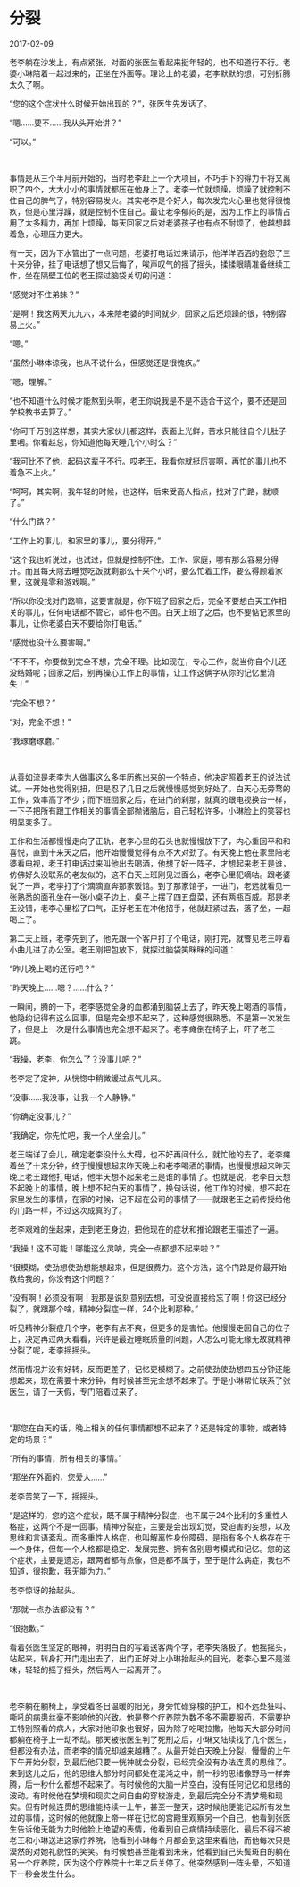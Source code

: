 # 分裂
2017-02-09


老李躺在沙发上，有点紧张，对面的张医生看起来挺年轻的，也不知道行不行。老婆小琳陪着一起过来的，正坐在外面等。理论上的老婆，老李默默的想，可别折腾太久了啊。

“您的这个症状什么时候开始出现的？”，张医生先发话了。

“嗯……要不……我从头开始讲？”

“可以。”

<br/>

事情是从三个半月前开始的，当时老李赶上一个大项目，不巧手下的得力干将又离职了四个，大大小小的事情就都压在他身上了。老李一忙就烦躁，烦躁了就控制不住自己的脾气了，特别容易发火。其实老李是个好人，每次发完火心里也觉得很愧疚，但是心里浮躁，就是控制不住自己。最让老李郁闷的是，因为工作上的事情占用了太多精力，再加上烦躁，每天回家之后对老婆孩子也有点不耐烦了，他越想越着急，心理压力更大。

有一天，因为下水管出了一点问题，老婆打电话过来请示，他洋洋洒洒的抱怨了三十来分钟，挂了电话想了想又后悔了，唉声叹气的摇了摇头，揉揉眼睛准备继续工作，坐在隔壁工位的老王探过脑袋关切的问道：

“感觉对不住弟妹？”

“是啊！我这两天九九六，本来陪老婆的时间就少，回家之后还烦躁的很，特别容易上火。”

“嗯。”

“虽然小琳体谅我，也从不说什么，但感觉还是很愧疚。”

“嗯，理解。”

“也不知道什么时候才能熬到头啊，老王你说我是不是不适合干这个，要不还是回学校教书去算了。”

“你可千万别这样想，其实大家伙儿都这样，表面上光鲜，苦水只能往自个儿肚子里咽。你看赵总，你知道他每天睡几个小时么？”

“我可比不了他，起码这辈子不行。哎老王，我看你就挺厉害啊，再忙的事儿也不着急不上火。”

“呵呵，其实啊，我年轻的时候，也这样，后来受高人指点，找对了门路，就顺了。”

“什么门路？”

“工作上的事儿，和家里的事儿，要分得开。”

“这个我也听说过，也试过，但就是控制不住。工作、家庭，哪有那么容易分得开。而且每天除去睡觉吃饭就剩那么十来个小时，要么忙着工作，要么得顾着家里，这就是零和游戏啊。”

“所以你没找对门路嘛，这要害就是，你下班了回家之后，完全不要想白天工作相关的事儿，任何电话都不管它，邮件也不回。白天上班了之后，也不要惦记家里的事儿，让你老婆白天不要给你打电话。”

“感觉也没什么要害啊。”

“不不不，你要做到完全不想，完全不理。比如现在，专心工作，就当你自个儿还没结婚呢；回家之后，别再操心工作上的事情，让工作这俩字从你的记忆里消失！”

“完全不想？”

“对，完全不想！”

“我琢磨琢磨。”

<br />

从善如流是老李为人做事这么多年历练出来的一个特点，他决定照着老王的说法试试。一开始也觉得别扭，但是忍了几日之后就慢慢感觉到好处了。白天心无旁骛的工作，效率高了不少；而下班回家之后，在进门的刹那，就真的跟电视换台一样，一下子把所有跟工作相关的事情全部抛诸脑后，自己轻松许多，小琳脸上的笑容也明显变多了。

工作和生活都慢慢走向了正轨，老李心里的石头也就慢慢放下了，内心重回平和和喜悦，直到十来天之后，他开始慢慢觉得有点不大对劲了。有天晚上他在家里陪老婆看电视，老王打电话过来叫他出去喝酒，他想了好一阵子，才想起来老王是谁，仿佛好久没联系的老友似的，这不白天上班刚见过面么，老李心里犯嘀咕。跟老婆说了一声，老李打了个滴滴直奔那家饭馆。到了那家馆子，一进门，老远就看见一张熟悉的面孔坐在一张小桌子边上，桌子上摆了四五盘菜，还有两瓶百威。那是老王没错，老李心里松了口气，正好老王在冲他招手，他就赶紧过去，落了坐，一起喝上了。

第二天上班，老李先到了，他先跟一个客户打了个电话，刚打完，就瞥见老王哼着小曲儿进了办公室。老王刚把包放下，就探过脑袋笑眯眯的问道：

“昨儿晚上喝的还行吧？”

“昨天晚上……嗯？……什么？”

一瞬间，腾的一下，老李感觉全身的血都涌到脑袋上去了，昨天晚上喝酒的事情，他隐约记得有这么回事，但是完全想不起来了，这种感觉很熟悉，不是第一次发生了，但是上一次是什么事情也完全想不起来了。老李瘫倒在椅子上，吓了老王一跳。

“我操，老李，你怎么了？没事儿吧？”

老李定了定神，从恍惚中稍微缓过点气儿来。

“没事……我没事，让我一个人静静。”

“你确定没事儿？”

“我确定，你先忙吧，我一个人坐会儿。”

老王端详了会儿，确定老李没什么大碍，也不好再问什么，就忙他的去了。老李瘫着坐了十来分钟，终于慢慢想起来昨天晚上和老李喝酒的事情，也慢慢想起来昨天晚上老王跟他打电话，他半天想不起来老王是谁的事情了。也就是说，老李白天想不起晚上的事情，晚上想不起白天的事情了，换句话说，他工作的时候，想不起在家里发生的事情，在家的时候，记不起在公司的事情了——就跟老王之前传授给他的门路一样，不过这次成真的了。

老李艰难的坐起来，走到老王身边，把他现在的症状和推论跟老王描述了一遍。

“我操！这不可能！哪能这么灵呐，完全一点都想不起来啦？”

“很模糊，使劲想使劲想能想起来，但是很费力。这个方法，这个门路是你最开始教给我的，你没有这个问题？”

“没有啊！必须没有啊！我那是说刻意别去想，可没说直接给忘了啊！你这已经分裂了，就跟那个啥，精神分裂症一样，24个比利那种。”

听见精神分裂症几个字，老李有点不爽，但更多的是害怕。他慢慢走回自己的位子上，决定再过两天看看，兴许是最近睡眠质量的问题，人怎么可能无缘无故就精神分裂了呢，老李摇摇头。

然而情况并没有好转，反而更差了，记忆更模糊了。之前使劲使劲想四五分钟还能想起来，现在需要十来分钟，有时候甚至完全想不起来了。于是小琳帮忙联系了张医生，请了一天假，专门陪着过来了。

<br />

“那您在白天的话，晚上相关的任何事情都想不起来了？还是特定的事物，或者特定的场景？”

“所有的事情，所有相关的事情。”

“那坐在外面的，您爱人……”

老李苦笑了一下，摇摇头。

“是这样的，您的这个症状，既不属于精神分裂症，也不属于24个比利的多重性人格症，这两个不是一回事。精神分裂症，主要是会出现幻觉，受迫害的妄想，以及思维和言语紊乱。而多重性人格症，也叫解离性身份障碍，是指有多个人格存在于一个身体，但每一个人格都是稳定、发展完整、拥有各别思考模式和记忆。您的这个症状，主要是遗忘，跟两者都有点像，但是都不属于，至于是什么病症，我也不知道，很抱歉，我无能为力。”

老李惊讶的抬起头。

“那就一点办法都没有？”

“很抱歉。”

看着张医生坚定的眼神，明明白白的写着送客两个字，老李失落极了。他摇摇头，站起来，转身打开门走出去了，出门正好对上小琳抬起头的目光，老李心里不是滋味，轻轻的摇了摇头，然后两人一起离开了。

<br />

老李躺在躺椅上，享受着冬日温暖的阳光，身旁忙碌穿梭的护工，和不远处狂叫、嘶吼的病患丝毫不影响他的兴致。他是整个疗养院为数不多不需要服药，不需要护工特别照看的病人，大家对他印象也很好，因为除了吃喝拉撒，他每天大部分时间都躺在椅子上一动不动。那天被张医生判了死刑之后，小琳又陆续找了几个医生，但都没有办法，而老李的情况却越来越糟了。从最开始白天晚上分裂，慢慢的上午下午开始分裂，到最后他只要一恍神就会分裂，已经完全没有办法连贯的思维了。来到这儿之后，他的思维大部分时间都处在混沌之中，前一秒的思绪像野马一样奔腾，后一秒什么都想不起来了。有时候他的大脑一片空白，没有任何记忆和思绪的波动。有时候他在梦境和现实之间自由的穿梭游走，到最后完全分不清梦境和现实。但有时候连贯的思维能持续一上午，甚至一整天，这时候他便能记起所有发生过的事情，这时候的他就像上帝一样在记忆的宫殿里观察另一个自己，他看到张医生告诉他无能为力时他脸上绝望的表情，他看到自己病情持续恶化，最后不得不被老王和小琳送进这家疗养院，他看到小琳每个月都会到这里来看他，而他每次只是漠然的对她礼貌性的笑笑。有时候他甚至能看到未来，他看到自己头鬓斑白的躺在另一个疗养院，因为这个疗养院十七年之后关停了。他突然感到一阵头晕，不知道下一秒会发生什么。

